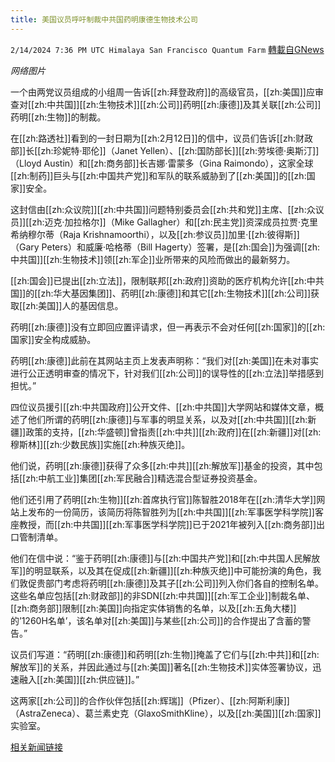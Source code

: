 ```yaml
---
title: 美国议员呼吁制裁中共国药明康德生物技术公司
---
```

`2/14/2024 7:36 PM UTC Himalaya San Francisco Quantum Farm` [轉載自GNews](https://gnews.org/articles/2306374)

*网络图片*

一个由两党议员组成的小组周一告诉[[zh:拜登政府]]的高级官员，[[zh:美国]]应审查对[[zh:中共国]][[zh:生物技术]][[zh:公司]]药明[[zh:康德]]及其关联[[zh:公司]]药明[[zh:生物]]的制裁。

在[[zh:路透社]]看到的一封日期为[[zh:2月12日]]的信中，议员们告诉[[zh:财政部]]长[[zh:珍妮特·耶伦]]（Janet Yellen）、[[zh:国防部长]][[zh:劳埃德·奥斯汀]]（Lloyd Austin）和[[zh:商务部]]长吉娜·雷蒙多（Gina Raimondo），这家全球[[zh:制药]]巨头与[[zh:中国共产党]]和军队的联系威胁到了[[zh:美国]]的[[zh:国家]]安全。

这封信由[[zh:众议院]][[zh:中共国]]问题特别委员会[[zh:共和党]]主席、[[zh:众议员]][[zh:迈克·加拉格尔]]（Mike Gallagher）和[[zh:民主党]]资深成员拉贾·克里希纳穆尔蒂（Raja Krishnamoorthi），以及[[zh:参议员]]加里·[[zh:彼得斯]]（Gary Peters）和威廉·哈格蒂（Bill Hagerty）签署，是[[zh:国会]]为强调[[zh:中共国]][[zh:生物技术]]领[[zh:军企]]业所带来的风险而做出的最新努力。

[[zh:国会]]已提出[[zh:立法]]，限制联邦[[zh:政府]]资助的医疗机构允许[[zh:中共国]]的[[zh:华大基因集团]]、药明[[zh:康德]]和其它[[zh:生物技术]][[zh:公司]]获取[[zh:美国]]人的基因信息。

药明[[zh:康德]]没有立即回应置评请求，但一再表示不会对任何[[zh:国家]]的[[zh:国家]]安全构成威胁。

药明[[zh:康德]]此前在其网站主页上发表声明称：“我们对[[zh:美国]]在未对事实进行公正透明审查的情况下，针对我们[[zh:公司]]的误导性的[[zh:立法]]举措感到担忧。”

四位议员援引[[zh:中共国政府]]公开文件、[[zh:中共国]]大学网站和媒体文章，概述了他们所谓的药明[[zh:康德]]与军事的明显关系，以及对[[zh:中共国]][[zh:新疆]]政策的支持，[[zh:华盛顿]]曾指责[[zh:中共]][[zh:政府]]在[[zh:新疆]]对[[zh:穆斯林]][[zh:少数民族]]实施[[zh:种族灭绝]]。

他们说，药明[[zh:康德]]获得了众多[[zh:中共]][[zh:解放军]]基金的投资，其中包括[[zh:中航工业]]集团[[zh:军民融合]]精选混合型证券投资基金。

他们还引用了药明[[zh:生物]][[zh:首席执行官]]陈智胜2018年在[[zh:清华大学]]网站上发布的一份简历，该简历将陈智胜列为[[zh:中共国]][[zh:军事医学科学院]]客座教授，而[[zh:中共国]][[zh:军事医学科学院]]已于2021年被列入[[zh:商务部]]出口管制清单。

他们在信中说：“鉴于药明[[zh:康德]]与[[zh:中国共产党]]和[[zh:中共国人民解放军]]的明显联系，以及其在促成[[zh:新疆]][[zh:种族灭绝]]中可能扮演的角色，我们敦促贵部门考虑将药明[[zh:康德]]及其子[[zh:公司]]列入你们各自的控制名单。这些名单应包括[[zh:财政部]]的非SDN[[zh:中共国]][[zh:军工企业]]制裁名单、[[zh:商务部]]限制[[zh:美国]]向指定实体销售的名单，以及[[zh:五角大楼]]的’1260H名单’，该名单对[[zh:美国]]与某些[[zh:公司]]的合作提出了含蓄的警告。”

议员们写道：“药明[[zh:康德]]和药明[[zh:生物]]掩盖了它们与[[zh:中共]]和[[zh:解放军]]的关系，并因此通过与[[zh:美国]]著名[[zh:生物技术]]实体签署协议，迅速融入[[zh:美国]][[zh:供应链]]。”

这两家[[zh:公司]]的合作伙伴包括[[zh:辉瑞]]（Pfizer）、[[zh:阿斯利康]]（AstraZeneca）、葛兰素史克（GlaxoSmithKline），以及[[zh:美国]][[zh:国家]]实验室。

[相关新闻链接](https://www.reuters.com/business/healthcare-pharmaceuticals/us-lawmakers-call-sanctions-chinas-wuxi-apptec-biotech-firm-2024-02-12/)
